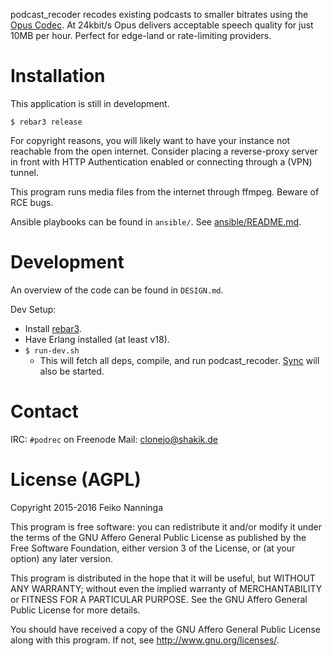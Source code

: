 
podcast_recoder recodes existing podcasts to smaller bitrates using the [Opus
Codec](http://opus-codec.org/). At 24kbit/s Opus delivers acceptable speech
quality for just 10MB per hour. Perfect for edge-land or rate-limiting
providers.

Installation
============
This application is still in development.

`$ rebar3 release`

For copyright reasons, you will likely want to have your instance not reachable
from the open internet. Consider placing a reverse-proxy server in front with
HTTP Authentication enabled or connecting through a (VPN) tunnel.

This program runs media files from the internet through ffmpeg. Beware of RCE
bugs.

Ansible playbooks can be found in `ansible/`. See [ansible/README.md](ansible/README.md).

Development
===========
An overview of the code can be found in `DESIGN.md`.

Dev Setup:
 * Install [rebar3](https://www.rebar3.org/).
 * Have Erlang installed (at least v18).
 * `$ run-dev.sh`
   * This will fetch all deps, compile, and run podcast_recoder.
     [Sync](https://github.com/rustyio/sync) will also be started.

Contact
=======
IRC: `#podrec` on Freenode
Mail: [clonejo@shakik.de](mailto:clonejo@shakik.de)

License (AGPL)
==============
Copyright 2015-2016 Feiko Nanninga

This program is free software: you can redistribute it and/or modify
it under the terms of the GNU Affero General Public License as published by
the Free Software Foundation, either version 3 of the License, or
(at your option) any later version.

This program is distributed in the hope that it will be useful,
but WITHOUT ANY WARRANTY; without even the implied warranty of
MERCHANTABILITY or FITNESS FOR A PARTICULAR PURPOSE.  See the
GNU Affero General Public License for more details.

You should have received a copy of the GNU Affero General Public License
along with this program.  If not, see <http://www.gnu.org/licenses/>.
